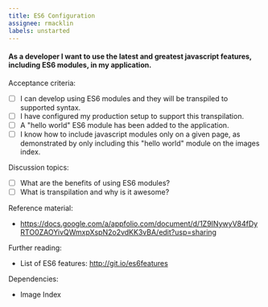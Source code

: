 ```yaml
---
title: ES6 Configuration
assignee: rmacklin
labels: unstarted
---
```


#### As a developer I want to use the latest and greatest javascript features, including ES6 modules, in my application.

Acceptance criteria:
- [ ] I can develop using ES6 modules and they will be transpiled to supported
  syntax.
- [ ] I have configured my production setup to support this transpilation.
- [ ] A "hello world" ES6 module has been added to the application.
- [ ] I know how to include javascript modules only on a given page, as
  demonstrated by only including this "hello world" module on the images index.

Discussion topics:
- [ ] What are the benefits of using ES6 modules?
- [ ] What is transpilation and why is it awesome?

Reference material:
- https://docs.google.com/a/appfolio.com/document/d/1Z9INywyV84fDyRTO0ZAOYivQWmxpXspN2o2vdKK3vBA/edit?usp=sharing

Further reading:
- List of ES6 features: http://git.io/es6features

Dependencies:
- Image Index
